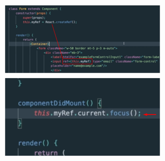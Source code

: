 


![](_png/Pasted%20image%2020230306171514.png)



![](_png/Pasted%20image%2020230306171708.png)










